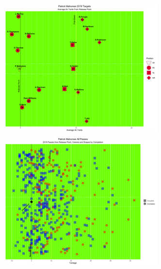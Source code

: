 ![](Assignment2_files/figure-gfm/air%20yards%20plot-1.png)<!-- -->

![](Assignment2_files/figure-gfm/car-1.png)<!-- -->
